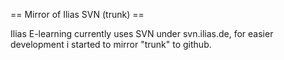 

== Mirror of Ilias SVN (trunk) ==

Ilias E-learning currently uses SVN under svn.ilias.de, for easier development i started to mirror "trunk" to github.
